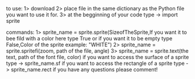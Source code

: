 to use:
1> download
2> place file in the same dictionary as the Python file you want to use it for.
3> at the begginning of your code type -> import sprite

commands:
1> sprite_name = sprite.sprite(SizeofTheSprite,If you want it to bee fild with a color here type True or if you want it to be empty type False,Color of the sprite example: "WHITE")
2> sprite_name = sprite.spritefi(zoom, path of the file, angle)
3> sprite_name = sprite.text(the text, path of the font file, color)
if you want to access the surface of a sprite type -> sprite_name.sf
if you want to access the rectangle of a sprite type -> sprite_name.rect
if you have any questions please comment!

